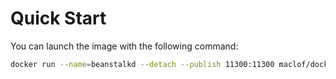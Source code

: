# Quick Start

You can launch the image with the following command:

```bash
docker run --name=beanstalkd --detach --publish 11300:11300 maclof/docker-beanstalkd:latest
```